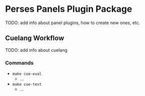 # Perses Panels Plugin Package

TODO: add info about panel plugins, how to create new ones, etc.

## Cuelang Workflow

TODO: add info about cuelang

### Commands

- `make cue-eval`
  - ...
- `make cue-test`
  - ...

